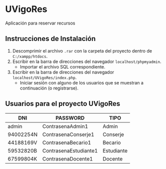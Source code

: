 # UVigoRes

Aplicación para reservar recursos

## Instrucciones de Instalación

1. Descomprimir el archivo `.rar` con la carpeta del proyecto dentro de `C:/xampp/htdocs`.
2. Escribir en la barra de direcciones del navegador `localhost/phpmyadmin`.
   - Importar el archivo SQL correspondiente.
3. Escribir en la barra de direcciones del navegador `localhost/UVigoRes/index.php`.
   - Iniciar sesión con alguno de los usuarios que se muestran a continuación (o registrarse).

## Usuarios para el proyecto UVigoRes

| DNI        | PASSWORD              | TIPO         |
|------------|-----------------------|--------------|
| admin      | ContrasenaAdmin1      | Admin        |
| 94002254N  | ContrasenaConserje1   | Conserje     |
| 44188169V  | ContrasenaBecario1    | Becario      |
| 59532820B  | ContrasenaEstudiante1 | Estudiante   |
| 67599804K  | ContrasenaDocente1    | Docente      |

